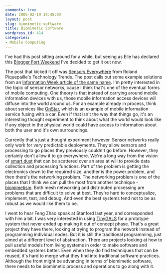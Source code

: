 ```yaml
---
comments: true
date: 2005-02-19 14:45:03
layout: post
slug: biomimetic-software
title: Biomimetic Software
wordpress_id: 414
categories:
- Mobile Computing
---
```


I've had this post sitting around for a while, but seeing as Elle has declared this [Blogger Fort Weekend](http://ellementk.com/archives/2005/02/19/297) I've decided to get it out now.

The post that kicked it off was [Sensors Everywhere](http://www.primidi.com/2005/02/02.html) from  Roland Piquepaille's Technology Trends. The post calls out some example solutions from an [Information Week article of the same name](http://www.informationweek.com/story/showArticle.jhtml?articleID=57702816). I'm pretty interested in the topic of sensor networks, cause I think  that's one of the eventual forms of mobile computing. One theory is that instead of carrying around mobile information devices with us, those mobile information access devices will diffuse into the world around us. For an example already in process, think about services like [OnStar](http://www.onstar.com/), which is an example of mobile information service fusing with a car. Even if that isn't the way that things go, it's an interesting thought experiment to think about what the world would look like if any object in the physical world could have access to information about both the user and it's own surroundings.

Currently that's just a thought experiment however. Sensor networks really only work for very predictable deployments. They allow sensors and processing to go places they previously couldn't go before. However, they certainly don't allow it to go everywhere. We're a long way from the vision of [smart dust](http://www.computerworld.com/mobiletopics/mobile/story/0,10801,79572,00.html) that can be scattered over an area at will to provide data collection and processing functions. Part of the problem is getting the electronics down to the required size, another is the power problem, and then there's the networking problem. The networking problem is one of the places that I think we can pull the most from another technique - [biomimetism](http://www.dynamicobjects.com/d2r/archives/003068.html). Both mesh networking and distributed processing are problems that are difficult to solve at best. They're hard to conceptualize, implement, test, and debug. And even the best systems tend not to be as robust as we would like them to be.

I went to hear Feng Zhao speak at Stanford last year, and corresponded with him a bit. I was very interested in using [TinyGALS](http://ptolemy.eecs.berkeley.edu/papers/03/TinyGALS/) for a prototype system that never ended up making it out of concept phase. That's a great project they have there, looking at trying to program the network instead of programming individual nodes. But it is still the traditional programming, just aimed at a different level of abstraction. There are projects looking at how to pull useful models from living systems in order to make software and embedded systems better. Even when they do find techniques that can be reused, it's hard to merge what they find into traditional software practices. Although the front might be advancing in terms of biomimetic software, there needs to be biomimetic process and operations to go along with it.
